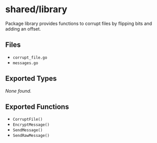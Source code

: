 # shared/library

Package library provides functions to corrupt files by flipping bits and adding an offset.

## Files

- `corrupt_file.go`
- `messages.go`

## Exported Types

_None found._

## Exported Functions

- `CorruptFile()`
- `EncryptMessage()`
- `SendMessage()`
- `SendRawMessage()`
